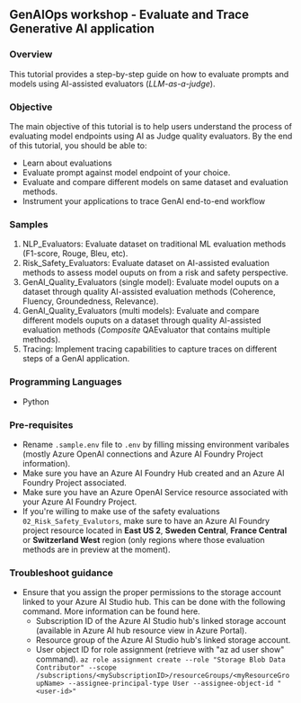 ## GenAIOps workshop - Evaluate and Trace Generative AI application

### Overview

This tutorial provides a step-by-step guide on how to evaluate prompts and models using AI-assisted evaluators (*LLM-as-a-judge*).

### Objective

The main objective of this tutorial is to help users understand the process of evaluating model endpoints using AI as Judge quality evaluators. By the end of this tutorial, you should be able to:

 - Learn about evaluations
 - Evaluate prompt against model endpoint of your choice.
 - Evaluate and compare different models on same dataset and evaluation methods.
 - Instrument your applications to trace GenAI end-to-end workflow

### Samples

1. NLP_Evaluators: Evaluate dataset on traditional ML evaluation methods (F1-score, Rouge, Bleu, etc).
2. Risk_Safety_Evaluators: Evaluate dataset on AI-assisted evaluation methods to assess model ouputs on from a risk and safety perspective.
3. GenAI_Quality_Evaluators (single model): Evaluate model ouputs on a dataset through quality AI-assisted evaluation methods (Coherence, Fluency, Groundedness, Relevance).
4. GenAI_Quality_Evaluators (multi models): Evaluate and compare different models ouputs on a dataset through quality AI-assisted evaluation methods (*Composite* QAEvaluator that contains multiple methods).
5. Tracing: Implement tracing capabilities to capture traces on different steps of a GenAI application.

### Programming Languages
 - Python

### Pre-requisites
 - Rename  ```.sample.env``` file to ```.env``` by filling missing environment varibales (mostly Azure OpenAI connections and Azure AI Foundry Project information).
 - Make sure you have an Azure AI Foundry Hub created and an Azure AI Foundry Project associated.
 - Make sure you have an Azure OpenAI Service resource associated with your Azure AI Foundry Project.
 - If you're willing to make use of the safety evaluations ```02_Risk_Safety_Evalutors```, make sure to have an Azure AI Foundry project resource located in **East US 2**, **Sweden Central**, **France Central** or **Switzerland West** region (only regions where those evaluation methods are in preview at the moment).

### Troubleshoot guidance
 - Ensure that you assign the proper permissions to the storage account linked to your Azure AI Studio hub. This can be done with the following command. More information can be found here.
    - Subscription ID of the Azure AI Studio hub's linked storage account (available in Azure AI hub resource view in Azure Portal).
    - Resource group of the Azure AI Studio hub's linked storage account.
    - User object ID for role assignment (retrieve with "az ad user show" command).
    ```az role assignment create --role "Storage Blob Data Contributor" --scope /subscriptions/<mySubscriptionID>/resourceGroups/<myResourceGroupName> --assignee-principal-type User --assignee-object-id "<user-id>"```